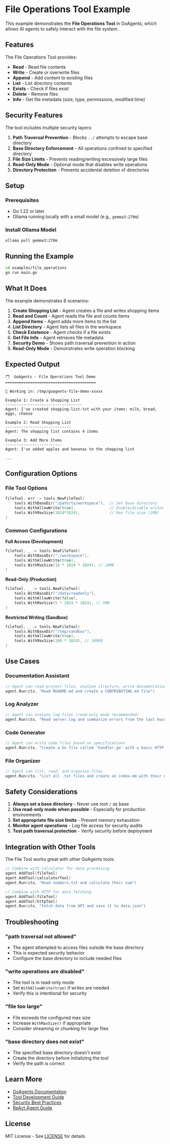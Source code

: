 # File Operations Tool Example

This example demonstrates the **File Operations Tool** in GoAgents, which allows AI agents to safely interact with the file system.

## Features

The File Operations Tool provides:

- **Read** - Read file contents
- **Write** - Create or overwrite files
- **Append** - Add content to existing files
- **List** - List directory contents
- **Exists** - Check if files exist
- **Delete** - Remove files
- **Info** - Get file metadata (size, type, permissions, modified time)

## Security Features

The tool includes multiple security layers:

1. **Path Traversal Prevention** - Blocks `../` attempts to escape base directory
2. **Base Directory Enforcement** - All operations confined to specified directory
3. **File Size Limits** - Prevents reading/writing excessively large files
4. **Read-Only Mode** - Optional mode that disables write operations
5. **Directory Protection** - Prevents accidental deletion of directories

## Setup

### Prerequisites

- Go 1.22 or later
- Ollama running locally with a small model (e.g., `gemma3:270m`)

### Install Ollama Model

```bash
ollama pull gemma3:270m
```

## Running the Example

```bash
cd examples/file_operations
go run main.go
```

## What It Does

The example demonstrates 8 scenarios:

1. **Create Shopping List** - Agent creates a file and writes shopping items
2. **Read and Count** - Agent reads the file and counts items
3. **Append Items** - Agent adds more items to the list
4. **List Directory** - Agent lists all files in the workspace
5. **Check Existence** - Agent checks if a file exists
6. **Get File Info** - Agent retrieves file metadata
7. **Security Demo** - Shows path traversal prevention in action
8. **Read-Only Mode** - Demonstrates write operation blocking

## Expected Output

```
🗂️  GoAgents - File Operations Tool Demo
========================================

📁 Working in: /tmp/goagents-file-demo-xxxxx

Example 1: Create a Shopping List
----------------------------------
Agent: I've created shopping-list.txt with your items: milk, bread, eggs, cheese

Example 2: Read Shopping List
-----------------------------
Agent: The shopping list contains 4 items

Example 3: Add More Items
-------------------------
Agent: I've added apples and bananas to the shopping list

...
```

## Configuration Options

### File Tool Options

```go
fileTool, err := tools.NewFileTool(
    tools.WithBaseDir("/path/to/workspace"),  // Set base directory
    tools.WithAllowWrite(true),               // Enable/disable writes
    tools.WithMaxSize(1024*1024),             // Max file size (1MB)
)
```

### Common Configurations

**Full Access (Development)**
```go
fileTool, _ := tools.NewFileTool(
    tools.WithBaseDir("./workspace"),
    tools.WithAllowWrite(true),
    tools.WithMaxSize(10 * 1024 * 1024), // 10MB
)
```

**Read-Only (Production)**
```go
fileTool, _ := tools.NewFileTool(
    tools.WithBaseDir("/data/readonly"),
    tools.WithAllowWrite(false),
    tools.WithMaxSize(5 * 1024 * 1024), // 5MB
)
```

**Restricted Writing (Sandbox)**
```go
fileTool, _ := tools.NewFileTool(
    tools.WithBaseDir("/tmp/sandbox"),
    tools.WithAllowWrite(true),
    tools.WithMaxSize(100 * 1024), // 100KB
)
```

## Use Cases

### Documentation Assistant
```go
// Agent can read project files, analyze structure, write documentation
agent.Run(ctx, "Read README.md and create a CONTRIBUTING.md file")
```

### Log Analyzer
```go
// Agent can analyze log files (read-only mode recommended)
agent.Run(ctx, "Read server.log and summarize errors from the last hour")
```

### Code Generator
```go
// Agent can write code files based on specifications
agent.Run(ctx, "Create a Go file called 'handler.go' with a basic HTTP handler")
```

### File Organizer
```go
// Agent can list, read, and organize files
agent.Run(ctx, "List all .txt files and create an index.md with their names")
```

## Safety Considerations

1. **Always set a base directory** - Never use root `/` as base
2. **Use read-only mode when possible** - Especially for production environments
3. **Set appropriate file size limits** - Prevent memory exhaustion
4. **Monitor agent operations** - Log file access for security audits
5. **Test path traversal protection** - Verify security before deployment

## Integration with Other Tools

The File Tool works great with other GoAgents tools:

```go
// Combine with Calculator for data processing
agent.AddTool(fileTool)
agent.AddTool(calculatorTool)
agent.Run(ctx, "Read numbers.txt and calculate their sum")

// Combine with HTTP for data fetching
agent.AddTool(fileTool)
agent.AddTool(httpTool)
agent.Run(ctx, "Fetch data from API and save it to data.json")
```

## Troubleshooting

### "path traversal not allowed"
- The agent attempted to access files outside the base directory
- This is expected security behavior
- Configure the base directory to include needed files

### "write operations are disabled"
- The tool is in read-only mode
- Set `WithAllowWrite(true)` if writes are needed
- Verify this is intentional for security

### "file too large"
- File exceeds the configured max size
- Increase `WithMaxSize()` if appropriate
- Consider streaming or chunking for large files

### "base directory does not exist"
- The specified base directory doesn't exist
- Create the directory before initializing the tool
- Verify the path is correct

## Learn More

- [GoAgents Documentation](../../docs/README.md)
- [Tool Development Guide](../../docs/guides/BEST_PRACTICES.md)
- [Security Best Practices](../../docs/guides/BEST_PRACTICES.md#security)
- [ReAct Agent Guide](../../docs/guides/AGENT_ARCHITECTURES.md#react-agent)

## License

MIT License - See [LICENSE](../../LICENSE) for details
